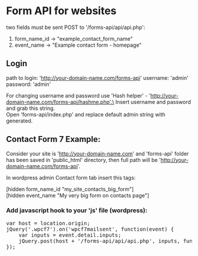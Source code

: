 # Form API for websites

two fields must be sent POST to '/forms-api/api/api.php':
1. form_name_id -> "example_contact_form_name"
2. event_name -> "Example contact form - homepage"

## Login

path to login: 'http://your-domain-name.com/forms-api'
username: 'admin'
password: 'admin'

For changing username and password use 'Hash helper' - 'http://your-domain-name.com/forms-api/hashme.php'.\
Insert username and password and grab this string.\
Open 'forms-api/index.php' and replace default admin string with generated.

## Contact Form 7 Example: 

Consider your site is 'http://your-domain-name.com' and 'forms-api' folder has been saved in 'public_html' directory, then full path will be 'http://your-domain-name.com/forms-api'.

In wordpress admin Contact form tab insert this tags:

[hidden form_name_id "my_site_contacts_big_form"] \
[hidden event_name "My very big form on contacts page"]

### Add javascript hook to your 'js' file (wordpress):

<pre>
var host = location.origin;
jQuery('.wpcf7').on('wpcf7mailsent', function(event) {
	var inputs = event.detail.inputs;
	jQuery.post(host + '/forms-api/api/api.php', inputs, function(data) {});
});
</pre>


